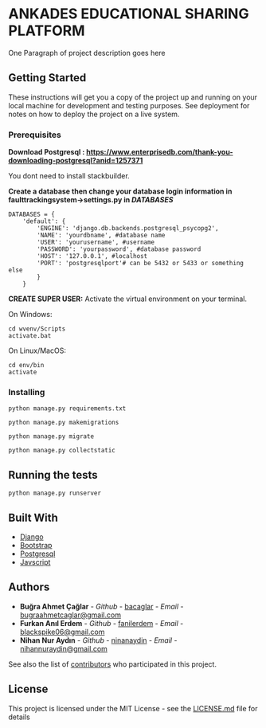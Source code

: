 # ANKADES EDUCATIONAL SHARING PLATFORM

One Paragraph of project description goes here

## Getting Started

These instructions will get you a copy of the project up and running on your local machine for development and testing purposes. See deployment for notes on how to deploy the project on a live system.

### Prerequisites

**Download Postgresql : https://www.enterprisedb.com/thank-you-downloading-postgresql?anid=1257371**

You dont need to install stackbuilder.

**Create a database then change your database login information in faulttrackingsystem->settings.py in _DATABASES_**

```
DATABASES = {
    'default': {
        'ENGINE': 'django.db.backends.postgresql_psycopg2',
        'NAME': 'yourdbname', #database name
        'USER': 'yourusername', #username
        'PASSWORD': 'yourpassword', #database password
        'HOST': '127.0.0.1', #localhost
        'PORT': 'postgresqlport'# can be 5432 or 5433 or something else
        }
    }
```

**CREATE SUPER USER:** Activate the virtual environment on your terminal.

On Windows:

```
cd wvenv/Scripts
activate.bat
```

On Linux/MacOS:

```
cd env/bin
activate
```

### Installing

```
python manage.py requirements.txt
```

```
python manage.py makemigrations
```

```
python manage.py migrate
```

```
python manage.py collectstatic
```

## Running the tests

```
python manage.py runserver
```

## Built With

* [Django](https://www.djangoproject.com/)
* [Bootstrap](https://getbootstrap.com/)
* [Postgresql](https://www.postgresql.org/)
* [Javscript](https://www.javascript.com/)

## Authors

* **Buğra Ahmet Çağlar** - *Github* - [bacaglar](https://github.com/bacaglar) - *Email* - [bugraahmetcaglar@gmail.com]()
* **Furkan Anıl Erdem** - *Github* - [fanilerdem](https://github.com/fanilerdem) - *Email* - [blackspike06@gmail.com]()
* **Nihan Nur Aydın** - *Github* - [ninanaydin](https://github.com/nihanaydin) - *Email* - [nihannuraydin@gmail.com]()

See also the list of [contributors](https://github.com/CankayaUniversity/ceng-407-408-2019-2020-ANKADES-Educational-Social-Sharing-Platform/graphs/contributors) who participated in this project.

## License

This project is licensed under the MIT License - see the [LICENSE.md](LICENSE.md) file for details

